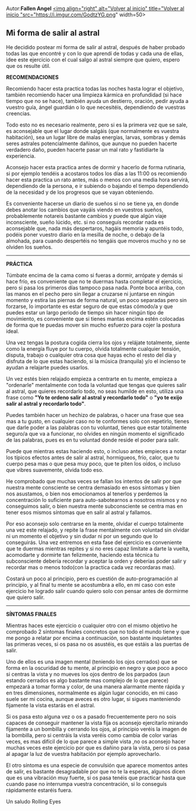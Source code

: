 Autor:**Fallen Angel**
<a href="https://github.com/Ocul-LB/Projecto-LB/wiki"><img align="right" alt="Volver al inicio" title="Volver al inicio "src="https://i.imgur.com/GodtzYG.png" width=50></a>

## Mi forma de salir al astral

He decidido postear mi forma de salir al astral, después de haber probado todas las que encontré y con lo que aprendí de todas y cada una de ellas, idee este ejercicio con el cual salgo al astral siempre que quiero, espero que os resulte útil.


**RECOMENDACIONES**

Recomiendo hacer esta practica todas las noches hasta lograr el objetivo, también recomiendo hacer una limpieza kármica en profundidad (si hace tiempo que no se hace), también ayuda un destierro, oración, pedir ayuda a vuestro guía, ángel guardián o lo que necesitéis, dependiendo de vuestras creencias.

Todo esto no es necesario realmente, pero si es la primera vez que se sale, es aconsejable que el lugar donde salgáis (que normalmente es vuestra habitación), sea un lugar libre de malas energías, larvas, sombras y demás seres astrales potencialmente dañinos, que aunque no pueden hacerte verdadero daño, pueden hacerte pasar un mal rato y fastidiarte la experiencia.

Aconsejo hacer esta practica antes de dormir y hacerlo de forma rutinaria, si por ejemplo tendéis a acostaros todos los días a las 11:00 os recomiendo hacer esta practica un rato antes, más o menos con una media hora servirá, dependiendo de la persona, e ir subiendo o bajando el tiempo dependiendo de la necesidad y de los progresos que se vayan obteniendo.

Es conveniente hacerse un diario de sueños si no se tiene ya, en donde debes anotar los cambios que vayáis viendo en vuestros sueños, probablemente notareis bastante cambios y puede que algún viaje inconsciente, sueño lúcido, etc. si no conseguís recordar nada es aconsejable que, nada más despertaros, hagáis memoria y apuntéis todo, podéis poner vuestro diario en la mesilla de noche, o debajo de la almohada, para cuando despertéis no tengáis que moveros mucho y no se olviden los sueños.

<hr/>

**PRÁCTICA**

Túmbate encima de la cama como si fueras a dormir, arrópate y demás si hace frío, es conveniente que no te duermas hasta completar el ejercicio, pero si pasa los primeros días tampoco pasa nada. Ponte boca arriba, con las manos en el pecho pero sin llegar a cruzarse ni juntarse en ningún momento y estira las piernas de forma natural, un poco separadas pero sin forzarse, lo importante es estar seguro de que estas cómodo/a y que puedes estar un largo periodo de tiempo sin hacer ningún tipo de movimiento, es conveniente que si tienes mantas encima estén colocadas de forma que te puedas mover sin mucho esfuerzo para cojer la postura ideal.

Una vez tengas la postura cogida cierra los ojos y relájate totalmente, siente como la energía fluye por tu cuerpo, olvida totalmente cualquier tensión, disputa, trabajo o cualquier otra cosa que hayas echo el resto del día y disfruta de lo que estas haciendo, si la música (tranquila) y/o el incienso te ayudan a relajarte puedes usarlos.

Un vez estés bien relajado empieza a centrarte en tu mente, empieza a "ordenarle" mentalmente con toda la voluntad que tengas que quieres salir al astral, que quieres recordarlo todo, no seas humilde en esto, utiliza una frase como **"Yo te ordeno salir al astral y recordarlo todo"** o **"yo te exijo salir al astral y recordarlo todo"**.

Puedes también hacer un hechizo de palabras, o hacer una frase que sea mas a tu gusto, en cualquier caso no te conformes solo con repetirlo, tienes que darle poder a las palabras con tu voluntad, tienes que estar totalmente seguro/a que va a funcionar, no olvides en ningún momento el significado de las palabras, pues es en tu voluntad donde reside el poder para salir.

Puede que mientras estas haciendo esto, o incluso antes empieces a notar los típicos efectos antes de salir al astral, hormigueos, frío, calor, que tu cuerpo pesa mas o que pesa muy poco, que te piten los oídos, o incluso que vibres suavemente, olvida todo eso.

He comprobado que muchas veces se fallan los intentos de salir por que nuestra mente consciente se centra demasiado en esos síntomas y bien nos asustamos, o bien nos emocionamos al tenerlos y perdemos la concentración lo suficiente para auto-sabotearnos a nosotros mismos y no conseguimos salir, o bien nuestra mente subconsciente se centra mas en tener esos mismos síntomas que en salir al astral y fallamos.

Por eso aconsejo solo centrarse en la mente, olvidar el cuerpo totalmente una vez este relajado, y repite la frase mentalmente con voluntad sin olvidar ni un momento el objetivo y sin dudar ni por un segundo que lo conseguirás.
Una vez entremos en esta fase del ejercicio es conveniente que te duermas mientras repites y si no eres capaz limítate a darte la vuelta, acomodarte y dormirte tan felizmente, haciendo esta técnica tu subconsciente debería recordar y aceptar la orden y deberías poder salir y recordar mas o menos todo(con la practica cada vez recordaras mas).

Costará un poco al principio, pero es cuestión de auto-programación al principio, y al final tu mente se acostumbra a ello, en mi caso con este ejercicio he logrado salir cuando quiero solo con pensar antes de dormirme que quiero salir.

<hr/>

**SÍNTOMAS FINALES**

Mientras haces este ejercicio o cualquier otro con el mismo objetivo he comprobado 2 síntomas finales concretos que no todo el mundo tiene y que me pongo a relatar por encima a continuación, son bastante inquietantes las primeras veces, si os pasa no os asustéis, es que estáis a las puertas de salir.

Uno de ellos es una imagen mental (teniendo los ojos cerrados) que se forma en la oscuridad de tu mente, al principio en negro y que poco a poco si centras la vista y no mueves los ojos dentro de los parpados (aun estando cerrados es algo bastante mas complejo de lo que parece) empezará a tomar forma y color, de una manera alarmante mente rápida y en tres dimensiones, normalmente es algún lugar conocido, en mi caso suele ser mi cocina, aunque aveces es otro lugar, si sigues manteniendo fijamente la vista estarás en el astral.

Si os pasa esto alguna vez o os a pasado frecuentemente pero no sois capaces de conseguir mantener la vista fija os aconsejo ejercitarlo mirando fijamente a un bombilla y cerrando los ojos, al principio veréis la imagen de la bombilla, pero si centráis la vista veréis como cambia de color varias veces, es mas difícil de lo que parece a simple vista ,no os aconsejo hacer muchas veces este ejercicio por que es dañino para la vista, pero si os pasa al apagar la luz de vuestra habitación por ejemplo aprovecharlo.

El otro síntoma es una especie de convulsión que aparece momentos antes de salir, es bastante desagradable por que no te la esperas, algunos dicen que es una vibración muy fuerte, si os pasa tenéis que practicar hasta que cuando pase no interrumpa vuestra concentración, si lo conseguís rápidamente estaréis fuera.

Un saludo  Rolling Eyes
